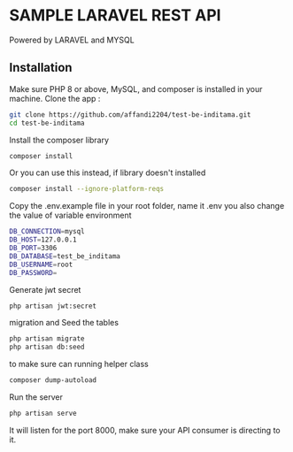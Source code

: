
# SAMPLE LARAVEL REST API

Powered by LARAVEL and MYSQL

## Installation

Make sure PHP 8 or above, MySQL, and composer is installed in your machine.
Clone the app :

```sh
git clone https://github.com/affandi2204/test-be-inditama.git
cd test-be-inditama
```

Install the composer library

```sh
composer install
```

Or you can use this instead, if library doesn't installed

```sh
composer install --ignore-platform-reqs
```

Copy the .env.example file in your root folder, name it .env
you also change the value of variable environment 

```sh
DB_CONNECTION=mysql
DB_HOST=127.0.0.1
DB_PORT=3306
DB_DATABASE=test_be_inditama
DB_USERNAME=root
DB_PASSWORD=
```

Generate jwt secret

```sh
php artisan jwt:secret
```

migration and Seed the tables

```sh
php artisan migrate
php artisan db:seed
```

to make sure can running helper class

```sh
composer dump-autoload
```

Run the server

```sh
php artisan serve
```

It will listen for the port 8000, make sure your API consumer is directing to it.
